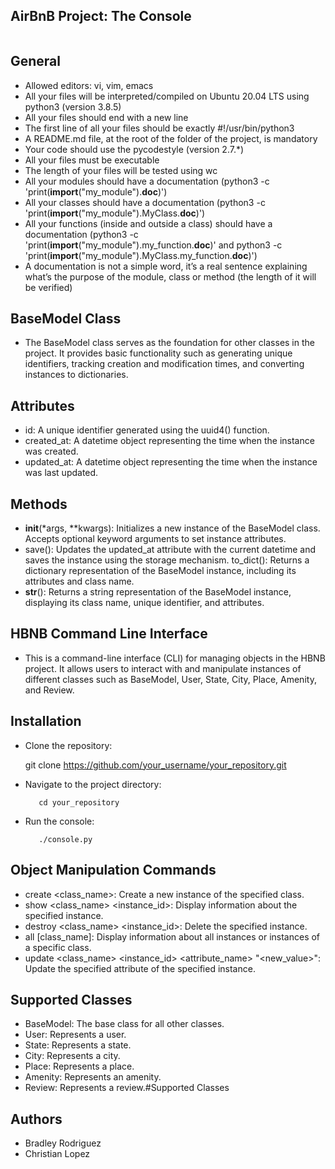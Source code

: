 ## AirBnB Project: The Console 

<img src="https://s3.eu-west-3.amazonaws.com/hbtn.intranet/uploads/medias/2018/6/65f4a1dd9c51265f49d0.png?X-Amz-Algorithm=AWS4-HMAC-SHA256&amp;X-Amz-Credential=AKIA4MYA5JM5DUTZGMZG%2F20240301%2Feu-west-3%2Fs3%2Faws4_request&amp;X-Amz-Date=20240301T212726Z&amp;X-Amz-Expires=86400&amp;X-Amz-SignedHeaders=host&amp;X-Amz-Signature=0e1d990db2e269584992900db6e21f870bbf430ae785a34491cdbb9faebd714e" alt="" S style="">

## General
- Allowed editors: vi, vim, emacs
- All your files will be interpreted/compiled on Ubuntu 20.04 LTS using python3 (version 3.8.5)
- All your files should end with a new line
- The first line of all your files should be exactly #!/usr/bin/python3
- A README.md file, at the root of the folder of the project, is mandatory
- Your code should use the pycodestyle (version 2.7.*)
- All your files must be executable
- The length of your files will be tested using wc
- All your modules should have a documentation (python3 -c 'print(__import__("my_module").__doc__)')
- All your classes should have a documentation (python3 -c 'print(__import__("my_module").MyClass.__doc__)')
- All your functions (inside and outside a class) should have a documentation (python3 -c 'print(__import__("my_module").my_function.__doc__)' and python3 -c 'print(__import__("my_module").MyClass.my_function.__doc__)')
- A documentation is not a simple word, it’s a real sentence explaining what’s the purpose of the module, class or method (the length of it will be verified)

## BaseModel Class

- The BaseModel class serves as the foundation for other classes in the project. It provides basic functionality such as generating unique identifiers, tracking creation and modification times, and converting instances to dictionaries.

## Attributes
- id: A unique identifier generated using the uuid4() function.
- created_at: A datetime object representing the time when the instance was created.
- updated_at: A datetime object representing the time when the instance was last updated.

## Methods

- __init__(*args, **kwargs): Initializes a new instance of the BaseModel class. Accepts optional keyword arguments to set instance attributes.
- save(): Updates the updated_at attribute with the current datetime and saves the instance using the storage mechanism.
to_dict(): Returns a dictionary representation of the BaseModel instance, including its attributes and class name.
- __str__(): Returns a string representation of the BaseModel instance, displaying its class name, unique identifier, and attributes.






## HBNB Command Line Interface

- This is a command-line interface (CLI) for managing objects in the HBNB project. It allows users to interact with and manipulate instances of different classes such as BaseModel, User, State, City, Place, Amenity, and Review.


## Installation
- Clone the repository:

     git clone https://github.com/your_username/your_repository.git


- Navigate to the project directory:

         cd your_repository
- Run the console:

         ./console.py

## Object Manipulation Commands
- create <class_name>: Create a new instance of the specified class.
- show <class_name> <instance_id>: Display information about the specified instance.
- destroy <class_name> <instance_id>: Delete the specified instance.
- all [class_name]: Display information about all instances or instances of a specific class.
- update <class_name> <instance_id> <attribute_name> "<new_value>": Update the specified attribute of the specified instance.
## Supported Classes
- BaseModel: The base class for all other classes.
- User: Represents a user.
- State: Represents a state.
- City: Represents a city.
- Place: Represents a place.
- Amenity: Represents an amenity.
- Review: Represents a review.#Supported Classes

## Authors

- Bradley Rodriguez
- Christian Lopez